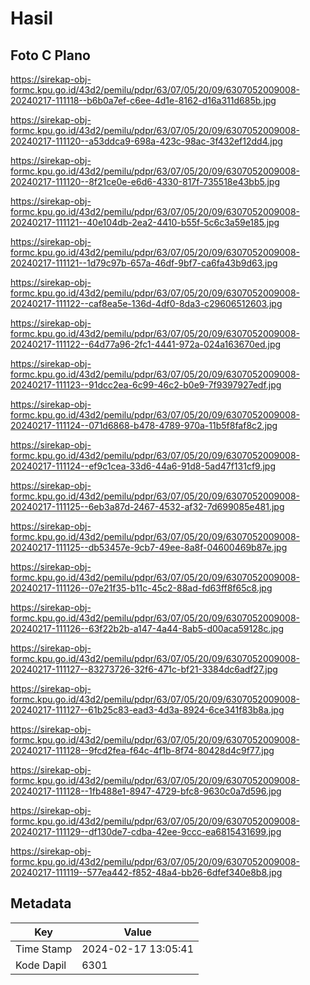 # Hasil

## Foto C Plano

https://sirekap-obj-formc.kpu.go.id/43d2/pemilu/pdpr/63/07/05/20/09/6307052009008-20240217-111118--b6b0a7ef-c6ee-4d1e-8162-d16a311d685b.jpg

https://sirekap-obj-formc.kpu.go.id/43d2/pemilu/pdpr/63/07/05/20/09/6307052009008-20240217-111120--a53ddca9-698a-423c-98ac-3f432ef12dd4.jpg

https://sirekap-obj-formc.kpu.go.id/43d2/pemilu/pdpr/63/07/05/20/09/6307052009008-20240217-111120--8f21ce0e-e6d6-4330-817f-735518e43bb5.jpg

https://sirekap-obj-formc.kpu.go.id/43d2/pemilu/pdpr/63/07/05/20/09/6307052009008-20240217-111121--40e104db-2ea2-4410-b55f-5c6c3a59e185.jpg

https://sirekap-obj-formc.kpu.go.id/43d2/pemilu/pdpr/63/07/05/20/09/6307052009008-20240217-111121--1d79c97b-657a-46df-9bf7-ca6fa43b9d63.jpg

https://sirekap-obj-formc.kpu.go.id/43d2/pemilu/pdpr/63/07/05/20/09/6307052009008-20240217-111122--caf8ea5e-136d-4df0-8da3-c29606512603.jpg

https://sirekap-obj-formc.kpu.go.id/43d2/pemilu/pdpr/63/07/05/20/09/6307052009008-20240217-111122--64d77a96-2fc1-4441-972a-024a163670ed.jpg

https://sirekap-obj-formc.kpu.go.id/43d2/pemilu/pdpr/63/07/05/20/09/6307052009008-20240217-111123--91dcc2ea-6c99-46c2-b0e9-7f9397927edf.jpg

https://sirekap-obj-formc.kpu.go.id/43d2/pemilu/pdpr/63/07/05/20/09/6307052009008-20240217-111124--071d6868-b478-4789-970a-11b5f8faf8c2.jpg

https://sirekap-obj-formc.kpu.go.id/43d2/pemilu/pdpr/63/07/05/20/09/6307052009008-20240217-111124--ef9c1cea-33d6-44a6-91d8-5ad47f131cf9.jpg

https://sirekap-obj-formc.kpu.go.id/43d2/pemilu/pdpr/63/07/05/20/09/6307052009008-20240217-111125--6eb3a87d-2467-4532-af32-7d699085e481.jpg

https://sirekap-obj-formc.kpu.go.id/43d2/pemilu/pdpr/63/07/05/20/09/6307052009008-20240217-111125--db53457e-9cb7-49ee-8a8f-04600469b87e.jpg

https://sirekap-obj-formc.kpu.go.id/43d2/pemilu/pdpr/63/07/05/20/09/6307052009008-20240217-111126--07e21f35-b11c-45c2-88ad-fd63ff8f65c8.jpg

https://sirekap-obj-formc.kpu.go.id/43d2/pemilu/pdpr/63/07/05/20/09/6307052009008-20240217-111126--63f22b2b-a147-4a44-8ab5-d00aca59128c.jpg

https://sirekap-obj-formc.kpu.go.id/43d2/pemilu/pdpr/63/07/05/20/09/6307052009008-20240217-111127--83273726-32f6-471c-bf21-3384dc6adf27.jpg

https://sirekap-obj-formc.kpu.go.id/43d2/pemilu/pdpr/63/07/05/20/09/6307052009008-20240217-111127--61b25c83-ead3-4d3a-8924-6ce341f83b8a.jpg

https://sirekap-obj-formc.kpu.go.id/43d2/pemilu/pdpr/63/07/05/20/09/6307052009008-20240217-111128--9fcd2fea-f64c-4f1b-8f74-80428d4c9f77.jpg

https://sirekap-obj-formc.kpu.go.id/43d2/pemilu/pdpr/63/07/05/20/09/6307052009008-20240217-111128--1fb488e1-8947-4729-bfc8-9630c0a7d596.jpg

https://sirekap-obj-formc.kpu.go.id/43d2/pemilu/pdpr/63/07/05/20/09/6307052009008-20240217-111129--df130de7-cdba-42ee-9ccc-ea6815431699.jpg

https://sirekap-obj-formc.kpu.go.id/43d2/pemilu/pdpr/63/07/05/20/09/6307052009008-20240217-111119--577ea442-f852-48a4-bb26-6dfef340e8b8.jpg


## Metadata

| Key        | Value               |
| ---------- | ------------------- |
| Time Stamp | 2024-02-17 13:05:41 |
| Kode Dapil | 6301                |




